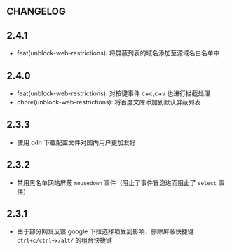 ﻿## CHANGELOG

## 2.4.1

- feat(unblock-web-restrictions): 将屏蔽列表的域名添加至源域名白名单中

## 2.4.0

- feat(unblock-web-restrictions): 对按键事件 c+c,c+v 也进行拦截处理
- chore(unblock-web-restrictions): 将百度文库添加到默认屏蔽列表

## 2.3.3

- 使用 cdn 下载配置文件对国内用户更加友好

## 2.3.2

- 禁用黑名单网站屏蔽 `mousedown` 事件（阻止了事件冒泡进而阻止了 `select` 事件）

## 2.3.1

- 由于部分网友反馈 google 下拉选择项受到影响，删除屏蔽快捷键 `ctrl+c/ctrl+x/alt/` 的组合快捷键
